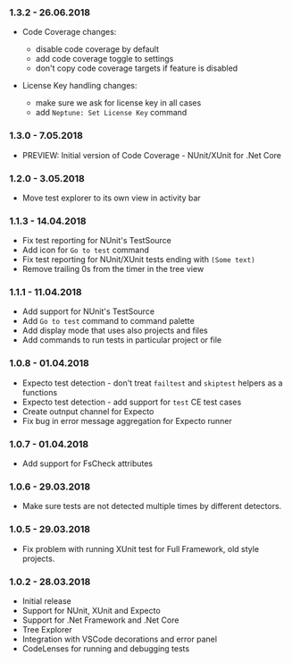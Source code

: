 ### 1.3.2 - 26.06.2018
* Code Coverage changes:
  - disable code coverage by default
  - add code coverage toggle to settings
  - don't copy code coverage targets if feature is disabled

* License Key handling changes:
  - make sure we ask for license key in all cases
  - add `Neptune: Set License Key` command

### 1.3.0 - 7.05.2018
* PREVIEW: Initial version of Code Coverage - NUnit/XUnit for .Net Core

### 1.2.0 - 3.05.2018
* Move test explorer to its own view in activity bar

### 1.1.3 - 14.04.2018
* Fix test reporting for NUnit's TestSource
* Add icon for `Go to test` command
* Fix test reporting for NUnit/XUnit tests ending with `(Some text)`
* Remove trailing 0s from the timer in the tree view

### 1.1.1 - 11.04.2018
* Add support for NUnit's TestSource
* Add `Go to test` command to command palette
* Add display mode that uses also projects and files
* Add commands to run tests in particular project or file

### 1.0.8 - 01.04.2018
* Expecto test detection - don't treat `failtest` and `skiptest` helpers as a functions
* Expecto test detection - add support for `test` CE test cases
* Create outnput channel for Expecto
* Fix bug in error message aggregation for Expecto runner

### 1.0.7 - 01.04.2018
* Add support for FsCheck attributes

### 1.0.6 - 29.03.2018
* Make sure tests are not detected multiple times by different detectors.

### 1.0.5 - 29.03.2018
* Fix problem with running XUnit test for Full Framework, old style projects.

### 1.0.2 - 28.03.2018

* Initial release
* Support for NUnit, XUnit and Expecto
* Support for .Net Framework and .Net Core
* Tree Explorer
* Integration with VSCode decorations and error panel
* CodeLenses for running and debugging tests